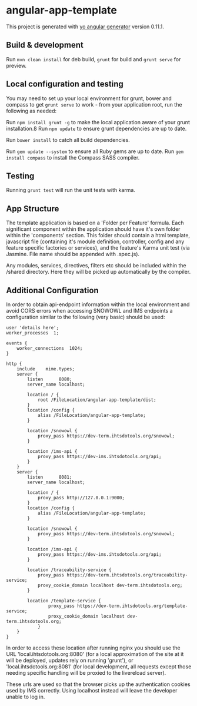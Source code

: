 # angular-app-template

This project is generated with [yo angular generator](https://github.com/yeoman/generator-angular)
version 0.11.1.

## Build & development

Run `mvn clean install` for deb build,  `grunt` for build and `grunt serve` for preview.

## Local configuration and testing

You may need to set up your local environment for grunt, bower and compass to get `grunt serve` to work - from your application root, run the following as needed:

Run `npm install grunt -g` to make the local application aware of your grunt installation.ß
Run `npm update` to ensure grunt dependencies are up to date.

Run `bower install` to catch all build dependencies.

Run `gem update --system` to ensure all Ruby gems are up to date.
Run `gem install compass` to install the Compass SASS compiler.

## Testing

Running `grunt test` will run the unit tests with karma.

## App Structure

The template application is based on a 'Folder per Feature' formula. Each significant component within the application should have it's own folder within the 'components' section. This folder should contain a html template, javascript file (containing it's module definition, controller, config and any feature specific factories or services), and the feature's Karma unit test (via Jasmine. File name should be appended with .spec.js). 

Any modules, services, directives, filters etc should be included within the /shared directory. Here they will be picked up automatically by the compiler. 

## Additional Configuration


In order to obtain api-endpoint information within the local environment and avoid CORS errors when accessing SNOWOWL and IMS endpoints a configuration similar to the following (very basic) should be used: 

```
user 'details here';
worker_processes  1;
 
events {
    worker_connections  1024;
}
 
http {
	include    mime.types;
    server {
		listen		8080;
		server_name	localhost;
 
		location / {
			root /FileLocation/angular-app-template/dist;
		}
        location /config {
			alias /FileLocation/angular-app-template;
		}
 
		location /snowowl {
			proxy_pass https://dev-term.ihtsdotools.org/snowowl;
		}
        
        location /ims-api {
			proxy_pass https://dev-ims.ihtsdotools.org/api;
		}
	}
	server {
		listen		8081;
		server_name	localhost;
 
		location / {
			proxy_pass http://127.0.0.1:9000;
		}
        location /config {
			alias /FileLocation/angular-app-template;
		}
 
		location /snowowl {
			proxy_pass https://dev-term.ihtsdotools.org/snowowl;
		}
        
        location /ims-api {
			proxy_pass https://dev-ims.ihtsdotools.org/api;
		}
        
        location /traceability-service {
			proxy_pass https://dev-term.ihtsdotools.org/traceability-service;
            proxy_cookie_domain localhost dev-term.ihtsdotools.org;
		}
		
		location /template-service {
    			proxy_pass https://dev-term.ihtsdotools.org/template-service;
                proxy_cookie_domain localhost dev-term.ihtsdotools.org;
    		}
	}
}
```
In order to access these location after running nginx you should use the URL 'local.ihtsdotools.org:8080' (for a local approximation of the site at it will be deployed, updates rely on running 'grunt'), or 'local.ihtsdotools.org:8081' (for local development, all requests except those needing specific handling will be proxied to the livereload server). 

These urls are used so that the browser picks up the authentication cookies used by IMS correctly. Using localhost instead will leave the developer unable to log in. 
